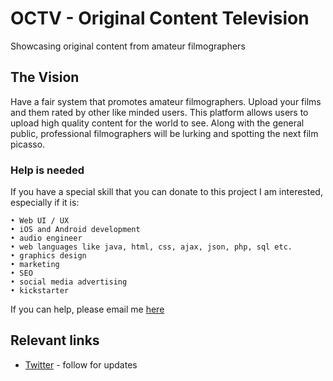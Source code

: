 # OCTV - Original Content Television

Showcasing original content from amateur filmographers

## The Vision

Have a fair system that promotes amateur filmographers. Upload your films and them rated by other like minded users. This platform allows users to upload high quality content for the world to see. Along with the general public, professional filmographers will be lurking and spotting the next film picasso.

### Help is needed

If you have a special skill that you can donate to this project I am interested, especially if it is: 

```
• Web UI / UX
• iOS and Android development
• audio engineer
• web languages like java, html, css, ajax, json, php, sql etc.
• graphics design
• marketing
• SEO
• social media advertising
• kickstarter
```
If you can help, please email me [here](mailto:alexkirwan29@gmail.com)

## Relevant links

* [Twitter](http://www.twitter.com) - follow for updates



